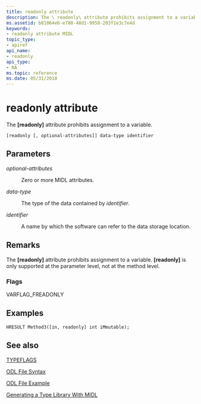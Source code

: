 ```yaml
---
title: readonly attribute
description: The \ readonly\ attribute prohibits assignment to a variable.
ms.assetid: b81064e6-e788-48d1-9958-203f1e3c7e4d
keywords:
- readonly attribute MIDL
topic_type:
- apiref
api_name:
- readonly
api_type:
- NA
ms.topic: reference
ms.date: 05/31/2018
---
```


# readonly attribute

The **\[readonly\]** attribute prohibits assignment to a variable.

``` syntax
[readonly [, optional-attributes]] data-type identifier
```

## Parameters

<dl> <dt>

*optional-attributes* 
</dt> <dd>

Zero or more MIDL attributes.

</dd> <dt>

*data-type* 
</dt> <dd>

The type of the data contained by *identifier*.

</dd> <dt>

*identifier* 
</dt> <dd>

A name by which the software can refer to the data storage location.

</dd> </dl>

## Remarks

The **\[readonly\]** attribute prohibits assignment to a variable. **\[readonly\]** is only supported at the parameter level, not at the method level.

### Flags

VARFLAG\_FREADONLY

## Examples

``` syntax
HRESULT Method3([in, readonly] int iMmutable);
```

## See also

<dl> <dt>

[TYPEFLAGS](https://msdn.microsoft.com/library/ms221509(v=VS.71).aspx)
</dt> <dt>

[ODL File Syntax](https://msdn.microsoft.com/library/ms221683(v=VS.71).aspx)
</dt> <dt>

[ODL File Example](https://msdn.microsoft.com/library/ms221308(v=VS.71).aspx)
</dt> <dt>

[Generating a Type Library With MIDL](generating-a-type-library-with-midl-2.md)
</dt> </dl>

 

 




